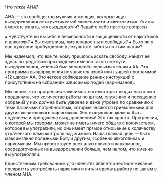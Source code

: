 *Что такое АНА?*

АНА — это сообщество мужчин и женщин, которые ищут выздоровления от наркотической зависимости и алкоголизма. Как вы сможете узнать, что выздоровели? Задайте себе простые вопросы:

 `◆` Чувствуете ли вы себя в безопасности и защищенности от наркотиков и алкоголя?
 `◆` Вы счастливы, жизнерадостны и свободны?
 `◆` Было ли у вас духовное пробуждение в результате работы по этим шагам?

Мы надеемся, что все те, кому пришлось искать свободу, найдут её здесь посредством прохождения именно такого же пути выздоровления, который был определён первыми членами АА. Эта программа выздоровления не является новой или лучшей программой «12 шагов» АА. Это чёткое соблюдение ранних инструкций с присутствием на собраниях зависимых людей (наркоманов).

Мы верим, что прогрессия зависимости в некоторых людях настолько продвинута, что количество работы по шагам, служению и посещению собраний у них должна быть удвоена и даже утроена по сравнению с теми базовыми потребностями, которые являются приемлемыми для других алкоголиков и наркоманов. Это прогрессия должна быть подчинена и преодолена выздоровлением! Это так просто. Прогрессия, о которой мы говорим, может не иметь ничего общего с количеством, которое вы употребили, но она имеет прямое отношение к количеству утраченного вами контроля над жизнью. Наша главная цель — быть максимально полезными Богу и другим, особенно алкоголикам и наркоманам. Мы приветствуем всех алкоголиков и наркоманов, сосредоточенных на выздоровлении больше, чем на том, что именно вы употребляли.

Единственным требованием для членства является честное желание прекратить употреблять наркотики и пить и сделать работу по шагам с членом АНА.
